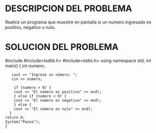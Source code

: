# DESCRIPCION DEL PROBLEMA

Realice un programa que muestre en pantalla si un numero ingresado es positivo, negativo o nulo.

# SOLUCION DEL PROBLEMA

 #include <iostream>
 #include<tsdlib.h>
 #include<stdio.h>
   using namespace std;
     int main() {
      int numero;

       cout << "Ingrese un número: ";
       cin >> numero;

        if (numero > 0) {
        cout << "El número es positivo" << endl;
        } else if (numero < 0) {
        cout << "El número es negativo" << endl;
        } else {
        cout << "El número es nulo" << endl;
      }
    return 0;
    System("Pause");
    }
